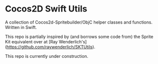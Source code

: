 # Cocos2D Swift Utils #

A collection of Cocos2d-Spritebuilder/ObjC helper classes and functions. Written in Swift.

This repo is partially inspired by (and borrows some code from) the Sprite Kit equivalent over at [Ray Wenderlich's] (https://github.com/raywenderlich/SKTUtils).

This repo is currently under construction.